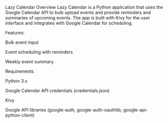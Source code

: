 Lazy Calendar
Overview
Lazy Calendar is a Python application that uses the Google Calendar API to bulk upload events and provide reminders and summaries of upcoming events. The app is built with Kivy for the user interface and integrates with Google Calendar for scheduling.

Features:

Bulk event input

Event scheduling with reminders

Weekly event summary

Requirements

Python 3.x

Google Calendar API credentials (credentials.json)

Kivy

Google API libraries (google-auth, google-auth-oauthlib, google-api-python-client)
